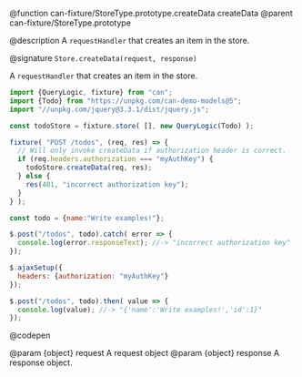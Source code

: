 @function can-fixture/StoreType.prototype.createData createData
@parent can-fixture/StoreType.prototype

@description A `requestHandler` that creates an item in the store.

@signature `Store.createData(request, response)`

  A `requestHandler` that creates an item in the store.

  ```js
  import {QueryLogic, fixture} from "can";
  import {Todo} from "https://unpkg.com/can-demo-models@5";
  import "//unpkg.com/jquery@3.3.1/dist/jquery.js";

  const todoStore = fixture.store( [], new QueryLogic(Todo) );

  fixture( "POST /todos", (req, res) => {
    // Will only invoke createData if authorization header is correct.
    if (req.headers.authorization === "myAuthKey") {
      todoStore.createData(req, res);
    } else {
      res(401, "incorrect authorization key");
    }
  } );

  const todo = {name:"Write examples!"};

  $.post("/todos", todo).catch( error => {
    console.log(error.responseText); //-> "incorrect authorization key"
  });

  $.ajaxSetup({
    headers: {authorization: "myAuthKey"}
  });

  $.post("/todos", todo).then( value => {
    console.log(value); //-> "{'name':'Write examples!','id':1}"
  });

  ```
  @codepen
  
  @param {object} request A request object
  @param {object} response A response object.
  